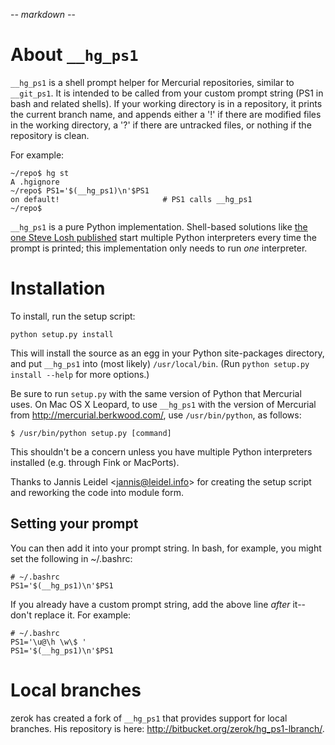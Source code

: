 -*- markdown -*-

About `__hg_ps1`
==============

`__hg_ps1` is a shell prompt helper for Mercurial repositories, similar to
`__git_ps1`. It is intended to be called from your custom prompt string (PS1 in
bash and related shells). If your working directory is in a repository, it
prints the current branch name, and appends either a '!' if there are modified
files in the working directory, a '?' if there are untracked files, or nothing
if the repository is clean.

For example:

    ~/repo$ hg st
    A .hgignore
    ~/repo$ PS1='$(__hg_ps1)\n'$PS1
    on default!                       # PS1 calls __hg_ps1
    ~/repo$ 

`__hg_ps1` is a pure Python implementation. Shell-based solutions like [the one
Steve Losh published][1] start multiple Python interpreters every time the
prompt is printed; this implementation only needs to run *one* interpreter.

[1]: http://stevelosh.com/blog/entry/2009/3/17/mercurial-bash-prompts/


Installation
============

To install, run the setup script:

    python setup.py install

This will install the source as an egg in your Python site-packages directory,
and put `__hg_ps1` into (most likely) `/usr/local/bin`. (Run `python setup.py
install --help` for more options.)

Be sure to run `setup.py` with the same version of Python that Mercurial uses.
On Mac OS X Leopard, to use `__hg_ps1` with the version of Mercurial from
<http://mercurial.berkwood.com/>, use `/usr/bin/python`, as follows:

    $ /usr/bin/python setup.py [command]

This shouldn't be a concern unless you have multiple Python interpreters
installed (e.g. through Fink or MacPorts).

Thanks to Jannis Leidel &lt;<jannis@leidel.info>&gt; for creating the setup
script and reworking the code into module form.

Setting your prompt
-------------------

You can then add it into your prompt string. In bash, for example, you might set
the following in ~/.bashrc:

    # ~/.bashrc
    PS1='$(__hg_ps1)\n'$PS1

If you already have a custom prompt string, add the above line *after* it--don't
replace it. For example:

    # ~/.bashrc
    PS1='\u@\h \w\$ '
    PS1='$(__hg_ps1)\n'$PS1


Local branches
==============

zerok has created a fork of `__hg_ps1` that provides support for local branches.
His repository is here: <http://bitbucket.org/zerok/hg_ps1-lbranch/>.
